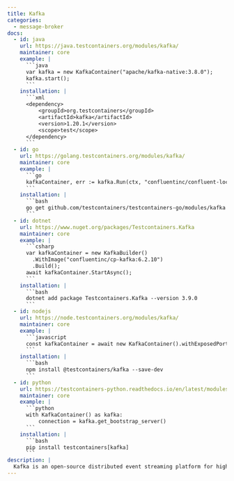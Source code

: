 ```yaml
---
title: Kafka
categories:
  - message-broker
docs:
  - id: java
    url: https://java.testcontainers.org/modules/kafka/
    maintainer: core
    example: |
      ```java
      var kafka = new KafkaContainer("apache/kafka-native:3.8.0");
      kafka.start();
      ```
    installation: |
      ```xml
      <dependency>
          <groupId>org.testcontainers</groupId>
          <artifactId>kafka</artifactId>
          <version>1.20.1</version>
          <scope>test</scope>
      </dependency>
      ```
  - id: go
    url: https://golang.testcontainers.org/modules/kafka/
    maintainer: core
    example: |
      ```go
      kafkaContainer, err := kafka.Run(ctx, "confluentinc/confluent-local:7.5.0")
      ```
    installation: |
      ```bash
      go get github.com/testcontainers/testcontainers-go/modules/kafka
      ```
  - id: dotnet
    url: https://www.nuget.org/packages/Testcontainers.Kafka
    maintainer: core
    example: |
      ```csharp
      var kafkaContainer = new KafkaBuilder()
        .WithImage("confluentinc/cp-kafka:6.2.10")
        .Build();
      await kafkaContainer.StartAsync();
      ```
    installation: |
      ```bash
      dotnet add package Testcontainers.Kafka --version 3.9.0
      ```
  - id: nodejs
    url: https://node.testcontainers.org/modules/kafka/
    maintainer: core
    example: |
      ```javascript
      const kafkaContainer = await new KafkaContainer().withExposedPorts(9093).start();
      ```
    installation: |
      ```bash
      npm install @testcontainers/kafka --save-dev
      ```
  - id: python
    url: https://testcontainers-python.readthedocs.io/en/latest/modules/kafka/README.html
    maintainer: core
    example: |
      ```python
      with KafkaContainer() as kafka:
          connection = kafka.get_bootstrap_server()
      ```
    installation: |
      ```bash
      pip install testcontainers[kafka]
      ```
description: |
  Kafka is an open-source distributed event streaming platform for high-performance data pipelines, streaming analytics, data integration, and mission-critical applications.
---
```

